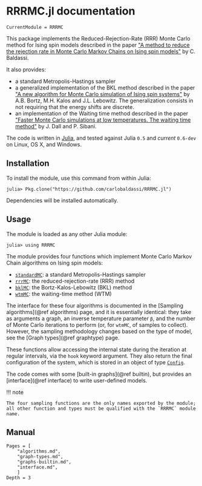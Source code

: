# RRRMC.jl documentation

```@meta
CurrentModule = RRRMC
```

This package implements the Reduced-Rejection-Rate (RRR) Monte Carlo method for Ising spin models described in the paper
["A method to reduce the rejection rate in Monte Carlo Markov Chains on Ising spin models"](http://arxiv.org/abs/1608.05899) by C. Baldassi.

It also provides:
* a standard Metropolis-Hastings sampler
* a generalized implementation of the BKL method described in the paper
  ["A new algorithm for Monte Carlo simulation of Ising spin systems"](http://www.sciencedirect.com/science/article/pii/0021999175900601) by A.B. Bortz, M.H. Kalos and J.L. Lebowitz.
  The generalization consists in not requiring that the energy shifts are discrete.
* an implementation of the Waiting time method described in the paper
  ["Faster Monte Carlo simulations at low temperatures. The waiting time method"](http://www.sciencedirect.com/science/article/pii/S001046550100412X) by J. Dall and P. Sibani.

The code is written in [Julia](http://julialang.org), and tested against Julia `0.5` and *current* `0.6-dev` on Linux, OS X, and Windows.

## Installation

To install the module, use this command from within Julia:

```
julia> Pkg.clone("https://github.com/carlobaldassi/RRRMC.jl")
```

Dependencies will be installed automatically.

## Usage

The module is loaded as any other Julia module:

```
julia> using RRRMC
```

The module provides four functions which implement Monte Carlo Markov Chain algorithms on Ising spin models:

* [`standardMC`](@ref): a standard Metropolis-Hastings sampler
* [`rrrMC`](@ref): the reduced-rejection-rate (RRR) method
* [`bklMC`](@ref): the Bortz-Kalos-Lebowitz (BKL) method
* [`wtmMC`](@ref): the waiting-time method (WTM)

The interface for these four algorithms is documented in the [Sampling algorithms](@ref algorithms) page, and it
is essentially identical: they take as arguments a graph, an inverse temperature parameter `β`, and the number of
Monte Carlo iterations to perform (or, for `wtmMC`, of samples to collect). However, the sampling methodology changes
based on the type of model, see the [Graph types](@ref graphtype) page.

These functions allow accessing the internal state during the iteration at regular intervals, via the `hook` keyword
argument. They also return the final configuration of the system, which is stored in an object of type
[`Config`](@ref).

The code comes with some [built-in graphs](@ref builtin), but provides an [interface](@ref interface) to write
user-defined models.

!!! note

    The four sampling functions are the only names exported by the module;
    all other function and types must be qualified with the `RRRMC` module
    name.

## Manual

```@contents
Pages = [
    "algorithms.md",
    "graph-types.md",
    "graphs-builtin.md",
    "interface.md",
    ]
Depth = 3
```
